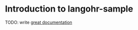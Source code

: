 # Introduction to langohr-sample

TODO: write [great documentation](http://jacobian.org/writing/great-documentation/what-to-write/)
